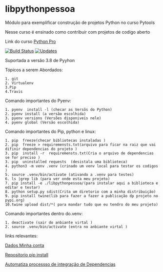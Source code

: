 # libpythonpessoa
Módulo para exemplificar construção de projetos Python no curso Pytools

Nesse curso é ensinado como contribuir com projetos de codigo aberto

Link do curso [Python Pro](https://www.python.pro.br/)

[![Build Status](https://travis-ci.com/pessoasnil/libpythonpessoa.svg?branch=main)](https://travis-ci.com/pessoasnil/libpythonpessoa)
[![Updates](https://pyup.io/repos/github/pessoasnil/libpythonpessoa/shield.svg)](https://pyup.io/repos/github/pessoasnil/libpythonpessoa/)

Suportada a versão 3.8 de Pyyhon

Tópicos a serem Abordados:

    1. git
    2. Virtualenv
    3.Pip
    4.Travis 



Comando importantes do Pyenv:

    1. pyenv  install -l (checar as Versõs do Python)
    2. pyenv install (a versão escolhida)
    3. pyenv versions (Versões disponiveis nele)
    4. pyenv global (Versão escolhida)

Comando importantes do Pip, python e linux:

    1. pip  freeze(checar bibliotecas instaladas )
    2. pip  freeze > requiremensts.txt(arquivo para ficar na raiz que vai difinir dependencias do projeto )
    3. pip  install -r  requiremensts.txt(Cria o arquivo de dependencias se for preciso )
    3. pip  uninstalled requests  (desistala uma biblioteca)
    4. python3 -m venv .venv (crinado um venv local para testar os codigos )
    5. source .venv/bin/activate (ativando a .venv para testes)
    6. ls |grep lib (para ver onde esta meu projeto)
    7. pip install -e ./libpythonpessoa/(para instalar aqui a biblioteca e editar e testar)
    8. python setup.py sdist(Crita um diretorio com a minha distribuição)
    9. pip install twine(lib para fazer a fazer a publicação dp projeto no pypi.org)
    10.twine upload dist/*( para mandar tudo que eu tendro do meu projeto)


Comando importantes dentro do.venv:

    1. deactivate (sair do anbiante virtal )
    2. source .venv/bin/activate (entra no anbiante virtal )




 links relevantes: 

 [Dados Minha conta](https://api.github.com/users/pessoasnil)

 [Repositorio pip install](https://pypi.org/)

[Automatiza processso de integração de Dependencias](https://pyup.io/)



 